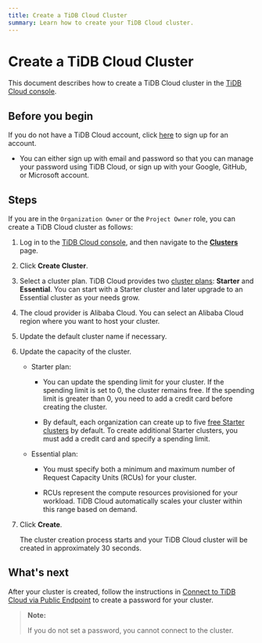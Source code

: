 ```yaml
---
title: Create a TiDB Cloud Cluster
summary: Learn how to create your TiDB Cloud cluster.
---
```


# Create a TiDB Cloud Cluster

This document describes how to create a TiDB Cloud cluster in the [TiDB Cloud console](https://{{{.console-url}}}/signup?provider_source=alicloud).

## Before you begin

If you do not have a TiDB Cloud account, click [here](https://{{{.console-url}}}/free-trial?provider_source=alicloud) to sign up for an account.

- You can either sign up with email and password so that you can manage your password using TiDB Cloud, or sign up with your Google, GitHub, or Microsoft account.

## Steps

If you are in the `Organization Owner` or the `Project Owner` role, you can create a TiDB Cloud cluster as follows:

1. Log in to the [TiDB Cloud console](https://{{{.console-url}}}/signup?provider_source=alicloud), and then navigate to the [**Clusters**](https://{{{.console-url}}}/project/clusters) page.

2. Click **Create Cluster**.

3. Select a cluster plan. TiDB Cloud provides two [cluster plans](/tidb-cloud/select-cluster-tier.md#cluster-plans): **Starter** and **Essential**. You can start with a Starter cluster and later upgrade to an Essential cluster as your needs grow.

4. The cloud provider is Alibaba Cloud. You can select an Alibaba Cloud region where you want to host your cluster.

5. Update the default cluster name if necessary.

6. Update the capacity of the cluster.

    - Starter plan:

        - You can update the spending limit for your cluster. If the spending limit is set to 0, the cluster remains free. If the spending limit is greater than 0, you need to add a credit card before creating the cluster.

        - By default, each organization can create up to five [free Starter clusters](/tidb-cloud/select-cluster-tier.md#free-cluster-plan) by default. To create additional Starter clusters, you must add a credit card and specify a spending limit.

    - Essential plan:

        - You must specify both a minimum and maximum number of Request Capacity Units (RCUs) for your cluster.

        - RCUs represent the compute resources provisioned for your workload. TiDB Cloud automatically scales your cluster within this range based on demand.

7. Click **Create**.

    The cluster creation process starts and your TiDB Cloud cluster will be created in approximately 30 seconds.

## What's next

After your cluster is created, follow the instructions in [Connect to TiDB Cloud via Public Endpoint](/tidb-cloud/connect-via-standard-connection-serverless.md) to create a password for your cluster.

> **Note:**
>
> If you do not set a password, you cannot connect to the cluster.
